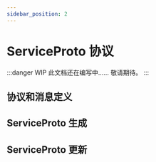 ```yaml
---
sidebar_position: 2
---
```


# ServiceProto 协议

:::danger WIP
此文档还在编写中…… 敬请期待。
:::

## 协议和消息定义

## ServiceProto 生成

## ServiceProto 更新
